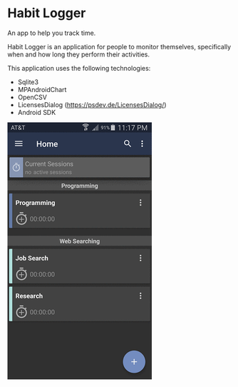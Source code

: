 # Habit Logger
An app to help you track time.

Habit Logger is an application for people to monitor themselves, specifically when and how long they perform their activities.

This application uses the following technologies:
  + Sqlite3
  + MPAndroidChart
  + OpenCSV
  + LicensesDialog (https://psdev.de/LicensesDialog/) 
  + Android SDK
  
![Screen Capture](https://github.com/BrandonBahret/Habit_Logger/blob/master/Habit%20Logger.gif)
